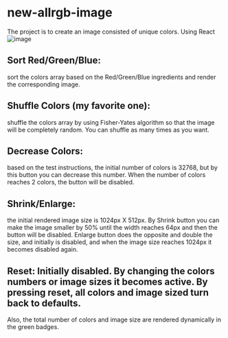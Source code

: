 # new-allrgb-image

The project is to create an image consisted of unique colors. Using React
![image](https://user-images.githubusercontent.com/69976446/112238102-1af34400-8c98-11eb-8cbd-06ed958803d5.png)

## Sort Red/Green/Blue:
sort the colors array based on the Red/Green/Blue ingredients and render the corresponding image.
## Shuffle Colors (my favorite one):
shuffle the colors array by using Fisher-Yates algorithm so that the image will be completely random. You can shuffle as many times as you want.
## Decrease Colors:
based on the test instructions, the initial number of colors is 32768, but by this button you can decrease this number. When the number of colors reaches 2 colors, the button will be disabled.
## Shrink/Enlarge:
the initial rendered image size is 1024px X 512px. By Shrink button you can make the image smaller by 50% until the width reaches 64px and then the button will be disabled. Enlarge button does the opposite and double the size, and initially is disabled, and when the image size reaches 1024px it becomes disabled again.
## Reset: Initially disabled. By changing the colors numbers or image sizes it becomes active. By pressing reset, all colors and image sized turn back to defaults. 
Also, the total number of colors and image size are rendered dynamically in the green badges.
